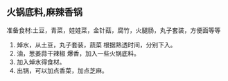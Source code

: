## 火锅底料,麻辣香锅
准备食材:土豆，青菜，娃娃菜，金针菇，腐竹，火腿肠，丸子套装，方便面等等
1. 焯水，从土豆，丸子套装，蔬菜 根据熟透时间，分别下入。
2. 油，葱姜蒜干辣椒 爆香，加入一些火锅底料。
3. 加入焯水得食材。
4. 出锅，可以加点香菜，加点芝麻。
